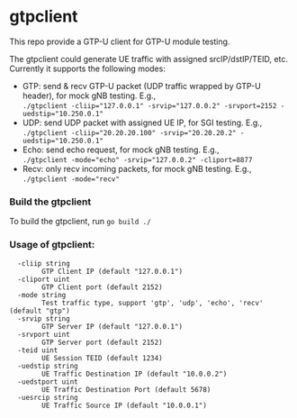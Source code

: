 # gtpclient

This repo provide a GTP-U client for GTP-U module testing.

The gtpclient could generate UE traffic with assigned srcIP/dstIP/TEID, etc. Currently it supports the following modes:

- GTP: send & recv GTP-U packet (UDP traffic wrapped by GTP-U header), for mock gNB testing. E.g.,\
  `./gtpclient -cliip="127.0.0.1" -srvip="127.0.0.2" -srvport=2152 -uedstip="10.250.0.1"`
- UDP: send UDP packet with assigned UE IP, for SGI testing. E.g., \
  `./gtpclient -cliip="20.20.20.100" -srvip="20.20.20.2" -uedstip="10.250.0.1"`
- Echo: send echo request, for mock gNB testing. E.g., \
  `./gtpclient -mode="echo" -srvip="127.0.0.2" -cliport=8877`
- Recv: only recv incoming packets, for mock gNB testing. E.g., \
  `./gtpclient -mode="recv"`

### Build the gtpclient
To build the gtpclient, run `go build ./`

### Usage of gtpclient:
```
  -cliip string
        GTP Client IP (default "127.0.0.1")
  -cliport uint
        GTP Client port (default 2152)
  -mode string
        Test traffic type, support 'gtp', 'udp', 'echo', 'recv' (default "gtp")
  -srvip string
        GTP Server IP (default "127.0.0.1")
  -srvport uint
        GTP Server port (default 2152)
  -teid uint
        UE Session TEID (default 1234)
  -uedstip string
        UE Traffic Destination IP (default "10.0.0.2")
  -uedstport uint
        UE Traffic Destination Port (default 5678)
  -uesrcip string
        UE Traffic Source IP (default "10.0.0.1")
```

